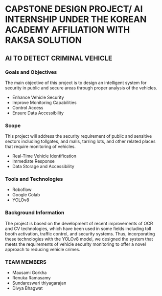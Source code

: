 # CAPSTONE DESIGN PROJECT/ AI INTERNSHIP UNDER THE KOREAN ACADEMY AFFILIATION WITH RAKSA SOLUTION

## AI TO DETECT CRIMINAL VEHICLE 

### Goals and Objectives
The main objective of this project is to design an intelligent system for security in public and secure areas through proper analysis of the vehicles.
 - Enhance Vehicle Security
 - Improve Monitoring Capabilities
 - Control Access
 - Ensure Data Accessibility
### Scope
This project will address the security requirement of public and sensitive sectors including tollgates, and malls, tarring lots, and other related places that require monitoring of vehicles.
- Real-Time Vehicle Identification
- Immediate Response
- Data Storage and Accessibility
### Tools and Technologies
- Roboflow
- Google Colab
- YOLOv8
### Background Information
The project is based on the development of recent improvements of OCR and CV technologies, which have been used in some fields including toll booth activation, traffic control, and security systems. 
Thus, incorporating these technologies with the YOLOv8 model, we designed the system that meets the requirements of vehicle security monitoring to offer a novel approach to reducing vehicle crimes.

### TEAM MEMBERS
- Mausami Gorkha
- Renuka Ramasamy
- Sundareswari thiyagarajan
- Divya Bhagwat

   
